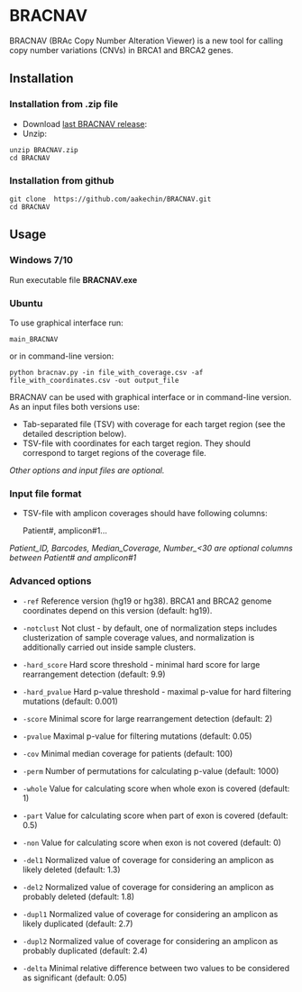 # BRACNAV
BRACNAV (BRAc Copy Number Alteration Viewer)  is a new tool for calling copy number variations (CNVs) in BRCA1 and BRCA2 genes. 
## Installation
### Installation from .zip file
* Download [last BRACNAV release](https://github.com/aakechin/BRACNAV/releases/tag/v1.0):
* Unzip:
 ```
unzip BRACNAV.zip
cd BRACNAV
 ```
### Installation from github
```
git clone  https://github.com/aakechin/BRACNAV.git
cd BRACNAV
```
## Usage
### Windows 7/10
Run executable file **BRACNAV.exe**
### Ubuntu
To use graphical interface run:
```
main_BRACNAV
```
or in command-line version:
```
python bracnav.py -in file_with_coverage.csv -af file_with_coordinates.csv -out output_file
```
BRACNAV can be used with graphical interface or in command-line version. As an input files both versions use:
* Tab-separated file (TSV) with coverage for each target region (see the detailed description below).
* TSV-file with coordinates for each target region. They should correspond to target regions of the coverage file.

*Other options and input files are optional.*
### Input file format
* TSV-file with amplicon coverages should have following columns: 

    Patient#, amplicon#1...
                   
*Patient_ID, Barcodes, Median_Coverage, Number_<30 are optional columns between Patient# and amplicon#1*
### Advanced options
* `-ref` Reference version (hg19 or hg38). BRCA1 and BRCA2 genome coordinates depend on this version (default: hg19).

* `-notclust` Not clust - by default, one of normalization steps includes clusterization of sample coverage values, and normalization is additionally carried out inside sample clusters.
* `-hard_score` Hard score threshold - minimal hard score for large rearrangement detection (default: 9.9)
* `-hard_pvalue` Hard p-value threshold - maximal p-value for hard filtering mutations (default: 0.001)
* `-score` Minimal score for large rearrangement detection (default: 2)
* `-pvalue` Maximal p-value for filtering mutations (default: 0.05)
* `-cov` Minimal median coverage for patients (default: 100)
* `-perm` Number of permutations for calculating p-value (default: 1000)
* `-whole` Value for calculating score when whole exon is covered (default: 1)
* `-part` Value for calculating score when part of exon is covered (default: 0.5)
* `-non` Value for calculating score when exon is not covered (default: 0)
* `-del1` Normalized value of coverage for considering an amplicon as likely deleted (default: 1.3)
* `-del2` Normalized value of coverage for considering an amplicon as probably deleted (default: 1.8)
* `-dupl1` Normalized value of coverage for considering an amplicon as likely duplicated (default: 2.7)
* `-dupl2` Normalized value of coverage for considering an amplicon as probably duplicated (default: 2.4)
* `-delta` Minimal relative difference between two values to be considered as significant (default: 0.05)
